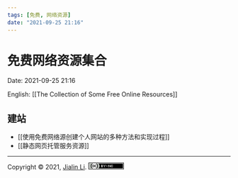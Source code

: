 ```yaml
---
tags: [免费, 网络资源]
date: "2021-09-25 21:16"
---
```

# 免费网络资源集合
Date:  2021-09-25 21:16

English: [[The Collection of Some Free Online Resources]]

## 建站
* [[使用免费网络源创建个人网站的多种方法和实现过程]]
* [[静态网页托管服务资源]]


---
Copyright © 2021, [Jialin Li](https://github.com/keyskull).  [![Copyright](80x15.png)](/LICENSE)